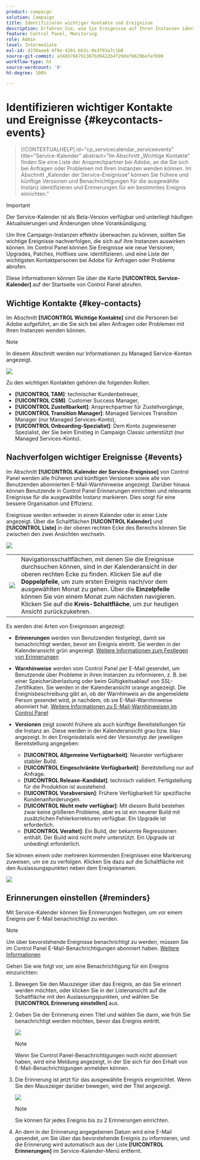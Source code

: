 ```yaml
---
product: campaign
solution: Campaign
title: Identifizieren wichtiger Kontakte und Ereignisse
description: Erfahren Sie, wie Sie Ereignisse auf Ihren Instanzen identifizieren und wichtige Ansprechpersonen bei Adobe finden können.
feature: Control Panel, Monitoring
role: Admin
level: Intermediate
exl-id: d230aae6-4f0e-4201-bb3c-0e3f83a7c1b8
source-git-commit: a3485766791387bd9422b4f29daf86296efafb98
workflow-type: ht
source-wordcount: '0'
ht-degree: 100%

---
```


# Identifizieren wichtiger Kontakte und Ereignisse {#keycontacts-events}

>[!CONTEXTUALHELP]
>id="cp_servicecalendar_serviceevents"
>title="Service-Kalender"
>abstract="Im Abschnitt „Wichtige Kontakte“ finden Sie eine Liste der Ansprechpartner bei Adobe, an die Sie sich bei Anfragen oder Problemen mit Ihren Instanzen wenden können. Im Abschnitt „Kalender der Service-Ereignisse“ können Sie frühere und künftige Versionen und Benachrichtigungen für die ausgewählte Instanz identifizieren und Erinnerungen für ein bestimmtes Ereignis einrichten."

>[!IMPORTANT]
>
>Der Service-Kalender ist als Beta-Version verfügbar und unterliegt häufigen Aktualisierungen und Änderungen ohne Vorankündigung.

Um Ihre Campaign-Instanzen effektiv überwachen zu können, sollten Sie wichtige Ereignisse nachverfolgen, die sich auf Ihre Instanzen auswirken können. Im Control Panel können Sie Ereignisse wie neue Versionen, Upgrades, Patches, Hotfixes usw. identifizieren. und eine Liste der wichtigsten Kontaktpersonen bei Adobe für Anfragen oder Probleme abrufen.

Diese Informationen können Sie über die Karte **[!UICONTROL Service-Kalender]** auf der Startseite von Control Panel abrufen.

## Wichtige Kontakte {#key-contacts}

Im Abschnitt **[!UICONTROL Wichtige Kontakte]** sind die Personen bei Adobe aufgeführt, an die Sie sich bei allen Anfragen oder Problemen mit Ihren Instanzen wenden können.

>[!NOTE]
>
>In diesem Abschnitt werden nur Informationen zu Managed Service-Konten angezeigt.

![](assets/service-events-contacts.png)

Zu den wichtigen Kontakten gehören die folgenden Rollen:

* **[!UICONTROL TAM]**: technischer Kundenbetreuer,
* **[!UICONTROL CSM]**: Customer Success Manager,
* **[!UICONTROL Zustellbarkeit]**: Ansprechpartner für Zustellvorgänge,
* **[!UICONTROL Transition Manager]**: Managed Services Transition Manager (nur Managed Services-Konto),
* **[!UICONTROL Onboarding-Spezialist]**: Dem Konto zugewiesener Spezialist, der Sie beim Einstieg in Campaign Classic unterstützt (nur Managed Services-Konto).

## Nachverfolgen wichtiger Ereignisse {#events}

Im Abschnitt **[!UICONTROL Kalender der Service-Ereignisse]** von Control Panel werden alle früheren und künftigen Versionen sowie alle von Benutzenden abonnierten E-Mail-Warnhinweise angezeigt. Darüber hinaus können Benutzende in Control Panel Erinnerungen einrichten und relevante Ereignisse für die ausgewählte Instanz markieren. Dies sorgt für eine bessere Organisation und Effizienz.

Ereignisse werden entweder in einem Kalender oder in einer Liste angezeigt. Über die Schaltflächen **[!UICONTROL Kalender]** und **[!UICONTROL Liste]** in der oberen rechten Ecke des Bereichs können Sie zwischen den zwei Ansichten wechseln.

![](assets/service-events-calendar.png)

<table><tr style="border: 0;">
<td><img src="assets/do-not-localize/nav-buttons.png">
</td><td>Navigationsschaltflächen, mit denen Sie die Ereignisse durchsuchen können, sind in der Kalenderansicht in der oberen rechten Ecke zu finden. Klicken Sie auf die <b>Doppelpfeile</b>, um zum ersten Ereignis nach/vor dem ausgewählten Monat zu gehen. Über die <b>Einzelpfeile</b> können Sie von einem Monat zum nächsten navigieren. Klicken Sie auf die <b>Kreis-Schaltfläche</b>, um zur heutigen Ansicht zurückzukehren.</td>
</tr></table>

Es werden drei Arten von Ereignissen angezeigt:

* **Erinnerungen** werden von Benutzenden festgelegt, damit sie benachrichtigt werden, bevor ein Ereignis eintritt. Sie werden in der Kalenderansicht grün angezeigt. [Weitere Informationen zum Festlegen von Erinnerungen](#reminders)
* **Warnhinweise** werden vom Control Panel per E-Mail gesendet, um Benutzende über Probleme in ihren Instanzen zu informieren, z. B. bei einer Speicherüberlastung oder beim Gültigkeitsablauf von SSL-Zertifikaten. Sie werden in der Kalenderansicht orange angezeigt. Die Ereignisbeschreibung gibt an, ob der Warnhinweis an die angemeldete Person gesendet wird, je nachdem, ob sie E-Mail-Warnhinweise abonniert hat. [Weitere Informationen zu E-Mail-Warnhinweisen im Control Panel](../performance-monitoring/using/email-alerting.md)

* **Versionen** zeigt sowohl frühere als auch künftige Bereitstellungen für die Instanz an. Diese werden in der Kalenderansicht grau bzw. blau angezeigt. In den Ereignisdetails wird der Versionstyp der jeweiligen Bereitstellung angegeben:

   * **[!UICONTROL Allgemeine Verfügbarkeit]**: Neuester verfügbarer stabiler Build.
   * **[!UICONTROL Eingeschränkte Verfügbarkeit]**: Bereitstellung nur auf Anfrage.
   * **[!UICONTROL Release-Kandidat]**: technisch validiert. Fertigstellung für die Produktion ist ausstehend.
   * **[!UICONTROL Vorabversion]**: Frühere Verfügbarkeit für spezifische Kundenanforderungen.
   * **[!UICONTROL Nicht mehr verfügbar]**: Mit diesem Build bestehen zwar keine größeren Probleme, aber es ist ein neuerer Build mit zusätzlichen Fehlerkorrekturen verfügbar. Ein Upgrade ist erforderlich.
   * **[!UICONTROL Veraltet]**: Ein Build, der bekannte Regressionen enthält. Der Build wird nicht mehr unterstützt. Ein Upgrade ist unbedingt erforderlich.

Sie können einem oder mehreren kommenden Ereignissen eine Markierung zuweisen, um sie zu verfolgen. Klicken Sie dazu auf die Schaltfläche mit den Auslassungspunkten neben dem Ereignisnamen.

![](assets/service-events-flag.png)

## Erinnerungen einstellen {#reminders}

Mit Service-Kalender können Sie Erinnerungen festlegen, um vor einem Ereignis per E-Mail benachrichtigt zu werden.

>[!NOTE]
>
>Um über bevorstehende Ereignisse benachrichtigt zu werden, müssen Sie im Control Panel E-Mail-Benachrichtigungen abonniert haben. [Weitere Informationen](../performance-monitoring/using/email-alerting.md)

Gehen Sie wie folgt vor, um eine Benachrichtigung für ein Ereignis einzurichten:

1. Bewegen Sie den Mauszeiger über das Ereignis, an das Sie erinnert werden möchten, oder klicken Sie in der Listenansicht auf die Schaltfläche mit den Auslassungspunkten, und wählen Sie **[!UICONTROL Erinnerung einstellen]** aus.

1. Geben Sie der Erinnerung einen Titel und wählen Sie dann, wie früh Sie benachrichtigt werden möchten, bevor das Ereignis eintritt.

   ![](assets/service-events-set-reminder.png)

   >[!NOTE]
   >
   >Wenn Sie Control Panel-Benachrichtigungen noch nicht abonniert haben, wird eine Meldung angezeigt, in der Sie sich für den Erhalt von E-Mail-Benachrichtigungen anmelden können.

1. Die Erinnerung ist jetzt für das ausgewählte Ereignis eingerichtet. Wenn Sie den Mauszeiger darüber bewegen, wird der Titel angezeigt.

   ![](assets/service-events-reminder.png)

   >[!NOTE]
   >
   >Sie können für jedes Ereignis bis zu 2 Erinnerungen einrichten.

1. An dem in der Erinnerung angegebenen Datum wird eine E-Mail gesendet, um Sie über das bevorstehende Ereignis zu informieren, und die Erinnerung wird automatisch aus der Liste **[!UICONTROL Erinnerungen]** im Service-Kalender-Menü entfernt.
